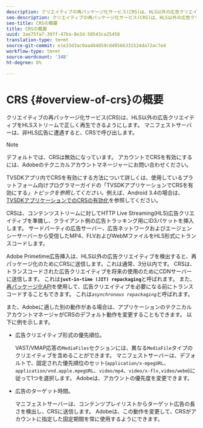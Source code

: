 ```yaml
---
description: クリエイティブの再パッケージ化サービス(CRS)は、HLS以外の広告クリエイティブをHLSストリームで正しく再生できるようにします。 マニフェストサーバーは、非HLS広告に遭遇すると、CRSで呼び出します。
seo-description: クリエイティブの再パッケージ化サービス(CRS)は、HLS以外の広告クリエイティブをHLSストリームで正しく再生できるようにします。 マニフェストサーバーは、非HLS広告に遭遇すると、CRSで呼び出します。
seo-title: CRSの概要
title: CRSの概要
uuid: 3ae75fa7-397f-47ba-8e3d-50543ca25458
translation-type: tm+mt
source-git-commit: e1e33d3ac0aad44859cd49566331524da72ac7e4
workflow-type: tm+mt
source-wordcount: '348'
ht-degree: 0%

---
```



# CRS {#overview-of-crs}の概要

クリエイティブの再パッケージ化サービス(CRS)は、HLS以外の広告クリエイティブをHLSストリームで正しく再生できるようにします。 マニフェストサーバーは、非HLS広告に遭遇すると、CRSで呼び出します。

>[!NOTE]
>
>デフォルトでは、CRSは無効になっています。 アカウントでCRSを有効にするには、Adobeのテクニカルアカウントマネージャーにお問い合わせください。
>
>TVSDKアプリ内でCRSを有効にする方法について詳しくは、使用しているプラットフォーム向けプログラマーガイドの「TVSDKアプリケーションでCRSを有効にする&#x200B;*」トピックを参照してください。*&#x200B;例えば、Android 3.4の場合は、[TVSDKアプリケーションでのCRSの有効化](../../programming/tvsdk-3x-android-prog/android-3x-advertising/ad-insertion/ad-transcoding/android-3x-ad-transcoding.md)を参照してください。

CRSは、コンテンツストリームに対してHTTP Live Streaming(HLS)広告クリエイティブを準備し、クライアント側の広告トラッキング用にID3パケットを挿入します。 サードパーティの広告サーバー、広告ネットワークおよびエージェンシーサーバーから受信したMP4、FLVおよびWebMファイルをHLS形式にトランスコードします。

Adobe Primetime広告挿入は、HLS以外の広告クリエイティブを検出すると、再パッケージ化のためにCRSに送信します。これは通常、3分以内です。 CRSは、トランスコードされた広告クリエイティブを将来の使用のためにCDNサーバーに送信します。 これは&#x200B;**`just-in-time (JIT) repackaging`**&#x200B;と呼ばれます。 また、[再パッケージ化API](../../primetime-ad-insertion/~old-creative-repackaging-service/api-repackage.md)を使用して、広告クリエイティブを必要になる前にトランスコードすることもできます。 これは&#x200B;*`asynchronous repackaging`*&#x200B;と呼ばれます。

また、Adobeに適した別の動作がある場合は、アプリケーションのテクニカルアカウントマネージャがCRSのデフォルト動作を変更することもできます。 以下に例を示します。

* 広告クリエイティブ形式の優先順位。

   VAST/VMAP応答の`MediaFiles`セクションには、異なる`MediaFile`タイプのクリエイティブを含めることができます。 マニフェストサーバーは、デフォルトで、固定された優先順位のセット(`application/x-mpegURL`、`application/vnd.apple.mpegURL`、`video/mp4`、`video/x-flv,video/webm`)に従って1つを選択します。 Adobeは、アカウントの優先度を変更できます。
* 広告のターゲット時間。

   マニフェストサーバーは、コンテンツプレイリストからターゲット広告の長さを検出し、CRSに送信します。 Adobeは、この動作を変更して、CRSがアカウントに指定した固定期間を常に使用するようにできます。
